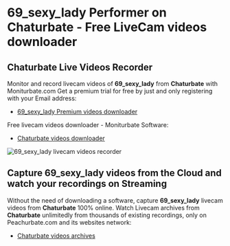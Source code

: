 # 69_sexy_lady Performer on Chaturbate - Free LiveCam videos downloader

## Chaturbate Live Videos Recorder

Monitor and record livecam videos of **69_sexy_lady** from **Chaturbate** with Moniturbate.com
Get a premium trial for free by just and only registering with your Email address:
* [69_sexy_lady Premium videos downloader](https://moniturbate.com/request-demo-licence-key.html)

Free livecam videos downloader - Moniturbate Software:
* [Chaturbate videos downloader](https://moniturbate.com/moniturbate-download-software.html)

![69_sexy_lady livecam videos recorder](https://peachurnet.com/templates/moniturbate-software.png)


## Capture 69_sexy_lady videos from the Cloud and watch your recordings on Streaming

Without the need of downloading a software, capture **69_sexy_lady** livecam videos from **Chaturbate** 100% online.
Watch Livecam archives from **Chaturbate** unlimitedly from thousands of existing recordings, only on Peachurbate.com and its websites network:
* [Chaturbate videos archives](https://peachurnet.com/)